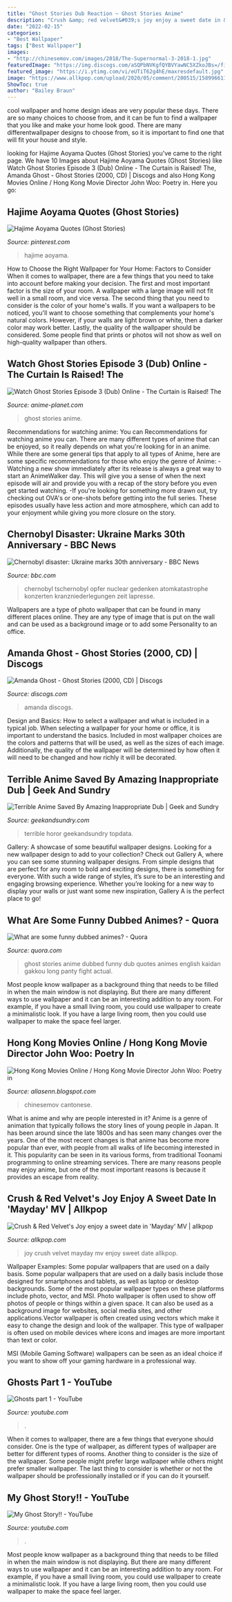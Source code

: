 ```yaml
---
title: "Ghost Stories Dub Reaction ~ Ghost Stories Anime"
description: "Crush &amp; red velvet&#039;s joy enjoy a sweet date in &#039;mayday&#039; mv"
date: "2022-02-15"
categories:
- "Best Wallpaper"
tags: ["Best Wallpaper"]
images:
- "http://chinesemov.com/images/2018/The-Supernormal-3-2018-1.jpg"
featuredImage: "https://img.discogs.com/aSQPbNVKgfQYBVYawNC5XZkoJBs=/fit-in/600x549/filters:strip_icc():format(jpeg):mode_rgb():quality(90)/discogs-images/R-6162469-1449685503-6891.jpeg.jpg"
featured_image: "https://i.ytimg.com/vi/eUTiT62g4hE/maxresdefault.jpg"
image: "https://www.allkpop.com/upload/2020/05/comment/200515/1589966117-reaction.jpg"
ShowToc: true
author: "Bailey Braun"
---
```



cool wallpaper and home design ideas are very popular these days. There are so many choices to choose from, and it can be fun to find a wallpaper that you like and make your home look good. There are many differentwallpaper designs to choose from, so it is important to find one that will fit your house and style.

	

		
looking for Hajime Aoyama Quotes (Ghost Stories) you've came to the right page. We have 10 Images about Hajime Aoyama Quotes (Ghost Stories) like Watch Ghost Stories Episode 3 (Dub) Online - The Curtain is Raised! The, Amanda Ghost - Ghost Stories (2000, CD) | Discogs and also Hong Kong Movies Online / Hong Kong Movie Director John Woo: Poetry in. Here you go:
		
    
## Hajime Aoyama Quotes (Ghost Stories)

<img loading=lazy src="https://i.pinimg.com/736x/a1/53/74/a153748172dcac4c449b8c69f45a34e9.jpg" onerror="this.onerror=null;this.src='https://tse2.mm.bing.net/th?id=OIP.QoBPmT8xCkm-wSF0uJXrFgHaHa&amp;pid=15.1';" alt="Hajime Aoyama Quotes (Ghost Stories)">

_Source: pinterest.com_

>hajime aoyama. 

	

How to Choose the Right Wallpaper for Your Home: Factors to Consider
When it comes to wallpaper, there are a few things that you need to take into account before making your decision. The first and most important factor is the size of your room. A wallpaper with a large image will not fit well in a small room, and vice versa. 
The second thing that you need to consider is the color of your home's walls. If you want a wallpapers to be noticed, you'll want to choose something that complements your home's natural colors. However, if your walls are light brown or white, then a darker color may work better. 
Lastly, the quality of the wallpaper should be considered. Some people find that prints or photos will not show as well on high-quality wallpaper than others.

    
## Watch Ghost Stories Episode 3 (Dub) Online - The Curtain Is Raised! The

<img loading=lazy src="https://img1.ak.crunchyroll.com/i/spire1-tmb/9c9ee271bec0f911d88418c13e73c0161452213069_full.jpg" onerror="this.onerror=null;this.src='https://tse1.mm.bing.net/th?id=OIP.ErRcpPR7cKGhiRmwgmAsvQHaFm&amp;pid=15.1';" alt="Watch Ghost Stories Episode 3 (Dub) Online - The Curtain is Raised! The">

_Source: anime-planet.com_

>ghost stories anime. 

	

Recommendations for watching anime: You can
Recommendations for watching anime you can. There are many different types of anime that can be enjoyed, so it really depends on what you're looking for in an anime. While there are some general tips that apply to all types of Anime, here are some specific recommendations for those who enjoy the genre of Anime: 
-Watching a new show immediately after its release is always a great way to start an AnimeWalker day. This will give you a sense of when the next episode will air and provide you with a recap of the story before you even get started watching. 
-If you're looking for something more drawn out, try checking out OVA's or one-shots before getting into the full series. These episodes usually have less action and more atmosphere, which can add to your enjoyment while giving you more closure on the story.

    
## Chernobyl Disaster: Ukraine Marks 30th Anniversary - BBC News

<img loading=lazy src="https://ichef.bbci.co.uk/news/1024/branded_news/7EF8/production/_89440523_89440182.jpg" onerror="this.onerror=null;this.src='https://tse4.mm.bing.net/th?id=OIP._kDTASmk9pjVMFeo9Xy8UQHaEK&amp;pid=15.1';" alt="Chernobyl disaster: Ukraine marks 30th anniversary - BBC News">

_Source: bbc.com_

>chernobyl tschernobyl opfer nuclear gedenken atomkatastrophe konzerten kranzniederlegungen zeit lapresse. 

	



Wallpapers are a type of photo wallpaper that can be found in many different places online. They are any type of image that is put on the wall and can be used as a background image or to add some Personality to an office.

    
## Amanda Ghost - Ghost Stories (2000, CD) | Discogs

<img loading=lazy src="https://img.discogs.com/aSQPbNVKgfQYBVYawNC5XZkoJBs=/fit-in/600x549/filters:strip_icc():format(jpeg):mode_rgb():quality(90)/discogs-images/R-6162469-1449685503-6891.jpeg.jpg" onerror="this.onerror=null;this.src='https://tse2.mm.bing.net/th?id=OIP.xdIxPHaXtfcJTbv_Dqr2-QHaGy&amp;pid=15.1';" alt="Amanda Ghost - Ghost Stories (2000, CD) | Discogs">

_Source: discogs.com_

>amanda discogs. 

	

Design and Basics: How to select a wallpaper and what is included in a typical job.
When selecting a wallpaper for your home or office, it is important to understand the basics. Included in most wallpaper choices are the colors and patterns that will be used, as well as the sizes of each image. Additionally, the quality of the wallpaper will be determined by how often it will need to be changed and how richly it will be decorated.

    
## Terrible Anime Saved By Amazing Inappropriate Dub | Geek And Sundry

<img loading=lazy src="https://geekandsundry.com/wp-content/uploads/2016/04/Ghost-stories.jpg" onerror="this.onerror=null;this.src='https://tse2.mm.bing.net/th?id=OIP.XpFNExycFb-cz0UBfH5zXgHaEK&amp;pid=15.1';" alt="Terrible Anime Saved By Amazing Inappropriate Dub | Geek and Sundry">

_Source: geekandsundry.com_

>terrible horor geekandsundry topdata. 

	

Gallery: A showcase of some beautiful wallpaper designs.
Looking for a new wallpaper design to add to your collection? Check out Gallery A, where you can see some stunning wallpaper designs. From simple designs that are perfect for any room to bold and exciting designs, there is something for everyone. With such a wide range of styles, it’s sure to be an interesting and engaging browsing experience. Whether you’re looking for a new way to display your walls or just want some new inspiration, Gallery A is the perfect place to go!





	
	
    
## What Are Some Funny Dubbed Animes? - Quora

<img loading=lazy src="https://qph.fs.quoracdn.net/main-qimg-8fd9d95d7785b8bfbad15ca2b770d84a" onerror="this.onerror=null;this.src='https://tse2.mm.bing.net/th?id=OIP.2JgBUiaXmvg6FVvrIgFwUQHaFj&amp;pid=15.1';" alt="What are some funny dubbed animes? - Quora">

_Source: quora.com_

>ghost stories anime dubbed funny dub quotes animes english kaidan gakkou long panty fight actual. 

	

Most people know wallpaper as a background thing that needs to be filled in when the main window is not displaying. But there are many different ways to use wallpaper and it can be an interesting addition to any room. For example, if you have a small living room, you could use wallpaper to create a minimalistic look. If you have a large living room, then you could use wallpaper to make the space feel larger.

    
## Hong Kong Movies Online / Hong Kong Movie Director John Woo: Poetry In

<img loading=lazy src="http://chinesemov.com/images/2018/The-Supernormal-3-2018-1.jpg" onerror="this.onerror=null;this.src='https://tse3.mm.bing.net/th?id=OIP.cWfphi8yvtJRwdeXYhJXvQAAAA&amp;pid=15.1';" alt="Hong Kong Movies Online / Hong Kong Movie Director John Woo: Poetry in">

_Source: allasenn.blogspot.com_

>chinesemov cantonese. 

	

What is anime and why are people interested in it?
Anime is a genre of animation that typically follows the story lines of young people in Japan. It has been around since the late 1800s and has seen many changes over the years. One of the most recent changes is that anime has become more popular than ever, with people from all walks of life becoming interested in it. This popularity can be seen in its various forms, from traditional Toonami programming to online streaming services. There are many reasons people may enjoy anime, but one of the most important reasons is because it provides an escape from reality.

    
## Crush &amp; Red Velvet&#039;s Joy Enjoy A Sweet Date In &#039;Mayday&#039; MV | Allkpop

<img loading=lazy src="https://www.allkpop.com/upload/2020/05/comment/200515/1589966117-reaction.jpg" onerror="this.onerror=null;this.src='https://tse1.mm.bing.net/th?id=OIP.k-Hr7h7lLiD7WPGPyOOwIAHaEe&amp;pid=15.1';" alt="Crush &amp; Red Velvet&#039;s Joy enjoy a sweet date in &#039;Mayday&#039; MV | allkpop">

_Source: allkpop.com_

>joy crush velvet mayday mv enjoy sweet date allkpop. 

	

Wallpaper Examples: Some popular wallpapers that are used on a daily basis.
Some popular wallpapers that are used on a daily basis include those designed for smartphones and tablets, as well as laptop or desktop backgrounds. Some of the most popular wallpaper types on these platforms include photo, vector, and MSI. 
Photo wallpaper is often used to show off photos of people or things within a given space. It can also be used as a background image for websites, social media sites, and other applications.Vector wallpaper is often created using vectors which make it easy to change the design and look of the wallpaper. This type of wallpaper is often used on mobile devices where icons and images are more important than text or color. 

MSI (Mobile Gaming Software) wallpapers can be seen as an ideal choice if you want to show off your gaming hardware in a professional way.

    
## Ghosts Part 1 - YouTube

<img loading=lazy src="https://i.ytimg.com/vi/JEeortAV9mE/maxresdefault.jpg" onerror="this.onerror=null;this.src='https://tse1.mm.bing.net/th?id=OIP.0EByOj7b_8nQ5yPB-hlgtAHaEK&amp;pid=15.1';" alt="Ghosts part 1 - YouTube">

_Source: youtube.com_

>. 

	

When it comes to wallpaper, there are a few things that everyone should consider. One is the type of wallpaper, as different types of wallpaper are better for different types of rooms. Another thing to consider is the size of the wallpaper. Some people might prefer large wallpaper while others might prefer smaller wallpaper. The last thing to consider is whether or not the wallpaper should be professionally installed or if you can do it yourself.

    
## My Ghost Story!! - YouTube

<img loading=lazy src="https://i.ytimg.com/vi/eUTiT62g4hE/maxresdefault.jpg" onerror="this.onerror=null;this.src='https://tse3.mm.bing.net/th?id=OIP.f3MBavjbWwYLeij83QxfPQHaEK&amp;pid=15.1';" alt="My Ghost Story!! - YouTube">

_Source: youtube.com_

>. 

	

Most people know wallpaper as a background thing that needs to be filled in when the main window is not displaying. But there are many different ways to use wallpaper and it can be an interesting addition to any room. For example, if you have a small living room, you could use wallpaper to create a minimalistic look. If you have a large living room, then you could use wallpaper to make the space feel larger.

